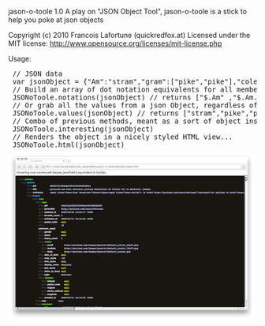 jason-o-toole 1.0  A play on "JSON Object Tool", jason-o-toole is a stick to help you poke at json objects

Copyright (c) 2010 Francois Lafortune  (quickredfox.at)
Licensed under the MIT license: http://www.opensource.org/licenses/mit-license.php 

Usage:
<pre>
 // JSON data
 var jsonObject = {"Am":"stram","gram":["pike","pike"],"colegram":"true"}
 // Build an array of dot notation equivalents for all members of a JSON object, to be validated against jsonPath()
 JSONoToole.notations(jsonObject) // returns ["$.Am" ,"$.Am.gram","$.Am.gram[0]","$.Am.gram[1]","$.Am.gram.colegram"];
 // Or grab all the values from a json Object, regardless of their access path
 JSONoToole.values(jsonObject) // returns ["stram","pike","pike","true"];
 // Combo of previous methods, meant as a sort of object inspector...
 JSONoToole.interesting(jsonObject)
 // Renders the object in a nicely styled HTML view... 
 JSONoToole.html(jsonObject)
</pre> 

![screenshot](http://github.com/quickredfox/jason-o-toole/raw/master/screenshot.png "Screenshot")

